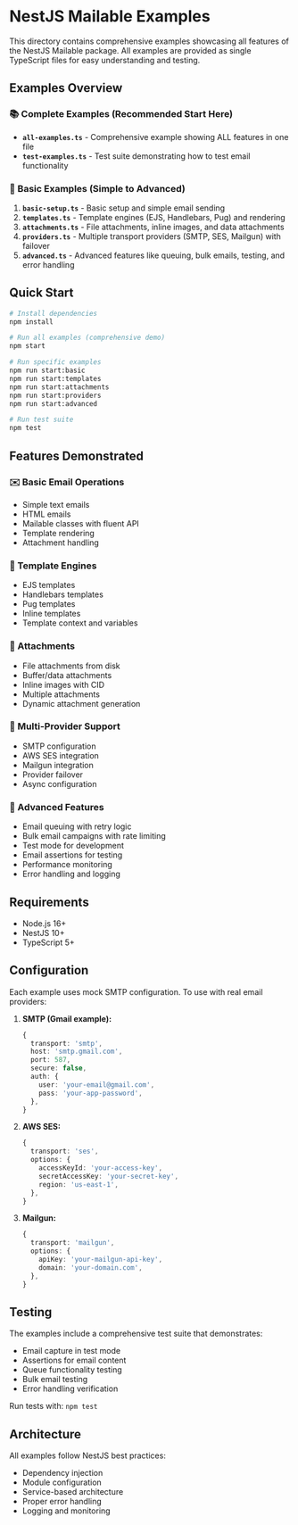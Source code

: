 # NestJS Mailable Examples

This directory contains comprehensive examples showcasing all features of the NestJS Mailable package. All examples are provided as single TypeScript files for easy understanding and testing.

## Examples Overview

### 📚 Complete Examples (Recommended Start Here)
- **`all-examples.ts`** - Comprehensive example showing ALL features in one file
- **`test-examples.ts`** - Test suite demonstrating how to test email functionality

### 🚀 Basic Examples (Simple to Advanced)
1. **`basic-setup.ts`** - Basic setup and simple email sending
2. **`templates.ts`** - Template engines (EJS, Handlebars, Pug) and rendering
3. **`attachments.ts`** - File attachments, inline images, and data attachments
4. **`providers.ts`** - Multiple transport providers (SMTP, SES, Mailgun) with failover
5. **`advanced.ts`** - Advanced features like queuing, bulk emails, testing, and error handling

## Quick Start

```bash
# Install dependencies
npm install

# Run all examples (comprehensive demo)
npm start

# Run specific examples
npm run start:basic
npm run start:templates
npm run start:attachments
npm run start:providers
npm run start:advanced

# Run test suite
npm test
```

## Features Demonstrated

### ✉️ Basic Email Operations
- Simple text emails
- HTML emails  
- Mailable classes with fluent API
- Template rendering
- Attachment handling

### 🎨 Template Engines
- EJS templates
- Handlebars templates  
- Pug templates
- Inline templates
- Template context and variables

### 📎 Attachments
- File attachments from disk
- Buffer/data attachments
- Inline images with CID
- Multiple attachments
- Dynamic attachment generation

### 🔄 Multi-Provider Support
- SMTP configuration
- AWS SES integration
- Mailgun integration
- Provider failover
- Async configuration

### 🚀 Advanced Features
- Email queuing with retry logic
- Bulk email campaigns with rate limiting
- Test mode for development
- Email assertions for testing
- Performance monitoring
- Error handling and logging

## Requirements

- Node.js 16+
- NestJS 10+
- TypeScript 5+

## Configuration

Each example uses mock SMTP configuration. To use with real email providers:

1. **SMTP (Gmail example):**
   ```typescript
   {
     transport: 'smtp',
     host: 'smtp.gmail.com',
     port: 587,
     secure: false,
     auth: {
       user: 'your-email@gmail.com',
       pass: 'your-app-password',
     },
   }
   ```

2. **AWS SES:**
   ```typescript
   {
     transport: 'ses',
     options: {
       accessKeyId: 'your-access-key',
       secretAccessKey: 'your-secret-key',
       region: 'us-east-1',
     },
   }
   ```

3. **Mailgun:**
   ```typescript
   {
     transport: 'mailgun',
     options: {
       apiKey: 'your-mailgun-api-key',
       domain: 'your-domain.com',
     },
   }
   ```

## Testing

The examples include a comprehensive test suite that demonstrates:
- Email capture in test mode
- Assertions for email content
- Queue functionality testing
- Bulk email testing
- Error handling verification

Run tests with: `npm test`

## Architecture

All examples follow NestJS best practices:
- Dependency injection
- Module configuration
- Service-based architecture
- Proper error handling
- Logging and monitoring